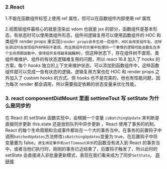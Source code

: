### 2.React

1.不能在函数组件标签上使用 ref 属性，但可以在函数组件内部使用 ref 属性

2.视图层组件最核心的就是渲染出 vdom 也就是 jsx 的部分，函数组件是基本形态，有状态时可以使用类组件形态，组件间逻辑复用可以使用函数组件的 HOC 和类组件 render props 来实现(`render props会多生成一层组件，HOC会改变组件名，这样在调试时会发现组件树特别不直观。而且类组件的方案中处理同一个事情的逻辑可能会散乱在多个生命周期函数中，使得组件变得越来越臃肿`)，但这种状态下，存在组件树不直观、类组件难维护、组件的有状态逻辑难复用的问题，所以 react 16.8 加入了 hooks 的方案。每个 hooks 独立的上下文来维护状态，可以添加到函数组件中，这样函数组件就可以完成一些有状态的逻辑。逻辑复用方案也在 HOC 和 render props 之外加入了 custom hooks 的方式。但 hooks 也不是完美的，他也有性能问题，因为每次 render 都会调用，所以需要指定依赖的状态变量来优化性能。

### 3. react componentDidMount 里面 settimeTout 写 setState 为什么是同步的

在 React 的 setState 函数实现中，会根据一个变量
`isBatchingUpdate` 来判断是直接同步更新 this.state 还是放到队列中异步更新 。React 使用了事务的机制，React 的每个生命周期和合成事件都处在一个大的事务当中。在事务的前置钩子中调用`batchedUpdates`方法修改`isBatchingUpdates`变量为 true，在后置钩子中将变量置为 false。`原生绑定事件和setTimeout异步`的函数没有进入到 React 的事务当中，或者当他们执行时，刚刚的事务已近结束了，后置钩子触发了，所以此时的 setState 会直接进入非批量更新模式，表现在我们看来成为了同步`SetState`。
[原链接](https://muyiy.cn/question/frame/19.html)

